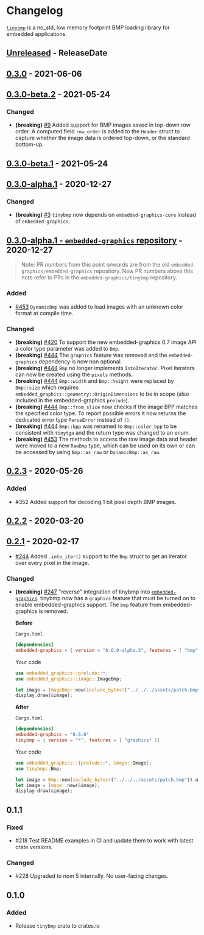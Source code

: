 # Changelog

[`tinybmp`](https://crates.io/crates/tinybmp) is a no_std, low memory footprint BMP loading library for embedded applications.

<!-- next-header -->

## [Unreleased] - ReleaseDate

## [0.3.0] - 2021-06-06

## [0.3.0-beta.2] - 2021-05-24

### Changed

- **(breaking)** [#9](https://github.com/embedded-graphics/tinybmp/pull/9) Added support for BMP images saved in top-down row order. A computed field `row_order` is added to the `Header` struct to capture whether the image data is ordered top-down, or the standard bottom-up. 

## [0.3.0-beta.1] - 2021-05-24

## [0.3.0-alpha.1] - 2020-12-27

### Changed

- **(breaking)** [#3](https://github.com/embedded-graphics/tinybmp/pull/3) `tinybmp` now depends on `embedded-graphics-core` instead of `embedded-graphics`.

## [0.3.0-alpha.1 - `embedded-graphics` repository] - 2020-12-27

> Note: PR numbers from this point onwards are from the old `embedded-graphics/embedded-graphics` repository. New PR numbers above this note refer to PRs in the `embedded-graphics/tinybmp` repository.

### Added

- [#453](https://github.com/embedded-graphics/embedded-graphics/pull/453) `DynamicBmp` was added to load images with an unknown color format at compile time.

### Changed

- **(breaking)** [#420](https://github.com/embedded-graphics/embedded-graphics/pull/420) To support the new embedded-graphics 0.7 image API a color type parameter was added to `Bmp`.
- **(breaking)** [#444](https://github.com/embedded-graphics/embedded-graphics/pull/444) The `graphics` feature was removed and the `embedded-graphics` dependency is now non optional.
- **(breaking)** [#444](https://github.com/embedded-graphics/embedded-graphics/pull/444) `Bmp` no longer implements `IntoIterator`. Pixel iterators can now be created using the `pixels` methods.
- **(breaking)** [#444](https://github.com/embedded-graphics/embedded-graphics/pull/444) `Bmp::width` and `Bmp::height` were replaced by `Bmp::size` which requires `embedded_graphics::geometry::OriginDimensions` to be in scope (also included in the embedded-graphics `prelude`).
- **(breaking)** [#444](https://github.com/embedded-graphics/embedded-graphics/pull/444) `Bmp::from_slice` now checks if the image BPP matches the specified color type. To report possible errors it now returns the dedicated error type `ParseError` instead of `()`.
- **(breaking)** [#444](https://github.com/embedded-graphics/embedded-graphics/pull/444) `Bmp::bpp` was renamed to `Bmp::color_bpp` to be consistent with `tinytga` and the return type was changed to an enum.
- **(breaking)** [#453](https://github.com/embedded-graphics/embedded-graphics/pull/453) The methods to access the raw image data and header were moved to a new `RawBmp` type, which can be used on its own or can be accessed by using `Bmp::as_raw` or `DynamicBmp::as_raw`.

## [0.2.3] - 2020-05-26

### Added

- #352 Added support for decoding 1 bit pixel depth BMP images.

## [0.2.2] - 2020-03-20

## [0.2.1] - 2020-02-17

- [#244](https://github.com/embedded-graphics/embedded-graphics/pull/244) Added `.into_iter()` support to the `Bmp` struct to get an iterator over every pixel in the image.

### Changed

- **(breaking)** [#247](https://github.com/embedded-graphics/embedded-graphics/pull/247) "reverse" integration of tinybmp into [`embedded-graphics`](https://crates.io/crates/embedded-graphics). tinybmp now has a `graphics` feature that must be turned on to enable embedded-graphics support. The `bmp` feature from embedded-graphics is removed.

  **Before**

  `Cargo.toml`

  ```toml
  [dependencies]
  embedded-graphics = { version = "0.6.0-alpha.3", features = [ "bmp" ]}
  ```

  Your code

  ```rust
  use embedded_graphics::prelude::*;
  use embedded_graphics::image::ImageBmp;

  let image = ImageBmp::new(include_bytes!("../../../assets/patch.bmp")).unwrap();
  display.draw(&image);
  ```

  **After**

  `Cargo.toml`

  ```toml
  [dependencies]
  embedded-graphics = "0.6.0"
  tinybmp = { version = "*", features = [ "graphics" ]}
  ```

  Your code

  ```rust
  use embedded_graphics::{prelude::*, image::Image};
  use tinybmp::Bmp;

  let image = Bmp::new(include_bytes!("../../../assets/patch.bmp")).unwrap();
  let image = Image::new(&image);
  display.draw(&image);
  ```

## 0.1.1

### Fixed

- #218 Test README examples in CI and update them to work with latest crate versions.

### Changed

- #228 Upgraded to nom 5 internally. No user-facing changes.

## 0.1.0

### Added

- Release `tinybmp` crate to crates.io

<!-- next-url -->
[unreleased]: https://github.com/embedded-graphics/tinybmp/compare/v0.3.0...HEAD
[0.3.0]: https://github.com/embedded-graphics/tinybmp/compare/v0.3.0-beta.2...v0.3.0
[0.3.0-beta.2]: https://github.com/embedded-graphics/tinybmp/compare/v0.3.0-beta.1...v0.3.0-beta.2
[0.3.0-beta.1]: https://github.com/embedded-graphics/tinybmp/compare/v0.3.0-alpha.1...v0.3.0-beta.1

[0.3.0-alpha.1]: https://github.com/embedded-graphics/tinybmp/compare/after-split...v0.3.0-alpha.1
[0.3.0-alpha.1 - `embedded-graphics` repository]: https://github.com/embedded-graphics/embedded-graphics/compare/tinybmp-v0.2.3...before-split
[0.2.3]: https://github.com/embedded-graphics/embedded-graphics/compare/tinybmp-v0.2.2...tinybmp-v0.2.3
[0.2.2]: https://github.com/embedded-graphics/embedded-graphics/compare/tinybmp-v0.2.0...tinybmp-v0.2.2
[0.2.1]: https://github.com/embedded-graphics/embedded-graphics/compare/tinybmp-v0.1.1...tinybmp-v0.2.1
